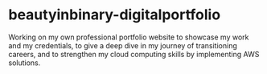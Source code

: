 # beautyinbinary-digitalportfolio
Working on my own professional portfolio website to showcase my work and my credentials, to give a deep dive in my journey of transitioning careers, and to strengthen my cloud computing skills by implementing AWS solutions. 
